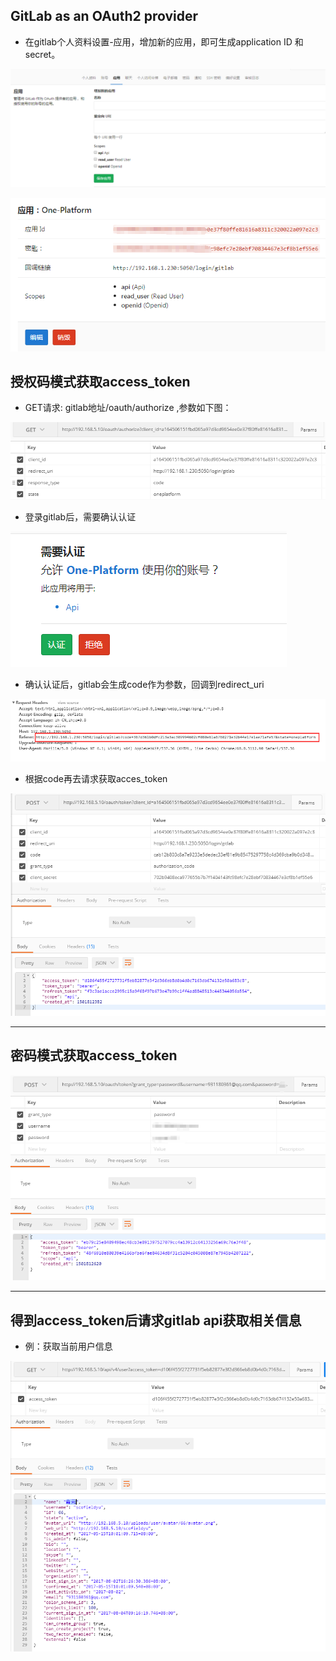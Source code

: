 GitLab as an OAuth2 provider
----------------------------

- 在gitlab个人资料设置-应用，增加新的应用，即可生成application ID 和secret。

 ![新增应用](snips/gitlab_oauth/0_1.png)

 ![ID和密钥](snips/gitlab_oauth/0_2.png)

## 授权码模式获取access_token

- GET请求: gitlab地址/oauth/authorize ,参数如下图：

![get请求参数](snips/gitlab_oauth/1.png)

- 登录gitlab后，需要确认认证

![确认认证](snips/gitlab_oauth/2.png)

- 确认认证后，gitlab会生成code作为参数，回调到redirect_uri

![回调](snips/gitlab_oauth/3.png)

- 根据code再去请求获取acces_token

![获取access_token](snips/gitlab_oauth/4.png)

---

##  密码模式获取access_token

![密码模式获取access_token](snips/gitlab_oauth/6.png)

---

## 得到access_token后请求gitlab api获取相关信息

- 例：获取当前用户信息

![获取当前用户信息](snips/gitlab_oauth/5.png)



